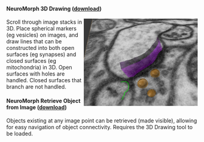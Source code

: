 #### NeuroMorph 3D Drawing   ([download](http://raw.githubusercontent.com/ajorstad/NeuroMorph/master/NeuroMorph_3D_Drawing/NeuroMorph_3D_Drawing.py))

<img src="annotations.png" width="300" align="right">

Scroll through image stacks in 3D. Place spherical markers (eg vesicles) on images, and draw lines that can be constructed into both open surfaces (eg synapses) and closed surfaces (eg mitochondria) in 3D. Open surfaces with holes are handled. Closed surfaces that branch are not handled.

#### NeuroMorph Retrieve Object from Image   ([download](http://raw.githubusercontent.com/ajorstad/NeuroMorph/master/NeuroMorph_3D_Drawing/NeuroMorph_Retrieve_Object_from_Image.py))
Objects existing at any image point can be retrieved (made visible), allowing for easy navigation of object connectivity. Requires the 3D Drawing tool to be loaded.

